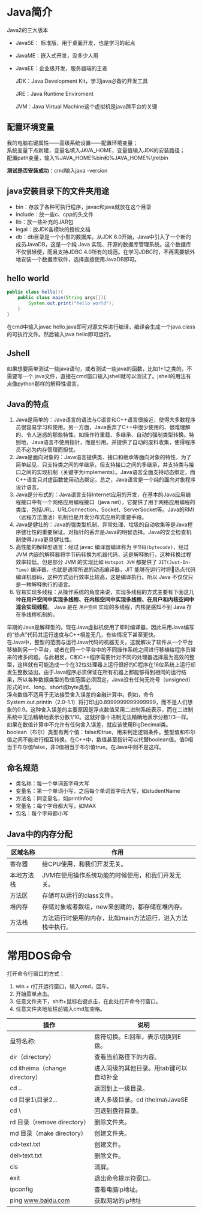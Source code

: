 # Java简介

Java2的三大版本

- JavaSE： 标准版，用于桌面开发，也是学习的起点

- JavaME：嵌入式开发，没多少人用

- JavaEE：企业级开发，服务器端的王者

  JDK：Java Development Kit，学习java必备的开发工具

  JRE：Java Runtime Enviroment

  JVM：Java Virtual Machine这个虚拟机是java跨平台的关键

## 配置环境变量

我的电脑右键属性——高级系统设置——配置环境变量；  
系统变量下点新建，变量名填入JAVA_HOME，变量值输入JDK的安装路径；  
配置path变量，输入%JAVA_HOME%bin和%JAVA_HOME%\jre\bin

**测试是否安装成功**：cmd输入java -version

## java安装目录下的文件夹用途

- bin：存放了各种可执行程序，javac和java就放在这个目录
- include：放一些c、cpp的头文件
- lib：放一些补充的JAR包
- legal：放JDK各模块的授权文档
- db：db目录是一个小型的数据库。从JDK 6.0开始，Java中引入了一个新的成员JavaDB，这是一个纯 Java 实现、开源的数据库管理系统。这个数据库不仅很轻便，而且支持JDBC 4.0所有的规范。在学习JDBC时，不再需要额外地安装一个数据库软件，选择直接使用JavaDB即可。

## hello world

```java
public class hello(){
	public class main(String args[]){
		System.out.print("hello world");
	}
}
```

在cmd中输入javac hello.java即可对源文件进行编译，编译会生成一个java.class的可执行文件。然后输入java hello即可运行。

## Jshell

如果想要简单测试一些java语句，或者测试一些java的函数，比如1+1之类的，不需要写一个.java文件，直接在cmd窗口输入jshell就可以测试了。jshell的用法有点像python那样的解释性语言。

## Java的特点

1. Java是简单的：Java语言的语法与C语言和C++语言很接近，使得大多数程序员很容易学习和使用。另一方面，Java丢弃了C++中很少使用的、很难理解的、令人迷惑的那些特性，如操作符重载、多继承、自动的强制类型转换。特别地，Java语言不使用指针，而是引用。并提供了自动的废料收集，使得程序员不必为内存管理而担忧。
2. Java是面向对象的：Java语言提供类、接口和继承等面向对象的特性，为了简单起见，只支持类之间的单继承，但支持接口之间的多继承，并支持类与接口之间的实现机制（关键字为implements）。Java语言全面支持动态绑定，而C++语言只对虚函数使用动态绑定。总之，Java语言是一个纯的面向对象程序设计语言。
3. Java是分布式的：Java语言支持Internet应用的开发，在基本的Java应用编程接口中有一个网络应用编程接口（java net），它提供了用于网络应用编程的类库，包括URL、URLConnection、Socket、ServerSocket等。Java的RMI（远程方法激活）机制也是开发分布式应用的重要手段。
4. Java是健壮的：Java的强类型机制、异常处理、垃圾的自动收集等是Java程序健壮性的重要保证。对指针的丢弃是Java的明智选择。Java的安全检查机制使得Java更具健壮性。
5. 高性能的解释型语言：经过 javac 编译器编译称为 `字节码(bytecode)`，经过 JVM 内嵌的解释器将字节码转换为机器代码，这是解释执行，这种转换过程效率较低。但是部分 JVM 的实现比如 `Hotspot JVM` 都提供了 `JIT(Just-In-Time)` 编译器，也就是通常所说的动态编译器，JIT 能够在运行时将􏲀热点代码编译机器码，这种方式运行效率比较高，这是编译执行。所以 Java 不仅仅只是一种解释执行的语言。
6. 容易实现多线程：从操作系统的角度来说，实现多线程的方式主要有下面这几种**在用户空间中实现多线程、在内核空间中实现多线程、在用户和内核空间中混合实现线程**。 Java 是在 `用户空间` 实现的多线程，内核是感知不到 Java 存在多线程机制的。

早期的Java是解释型的。现在Java虚拟机使用了即时编译器，因此采用Java编写的“热点”代码其运行速度与C++相差无几，有些情况下甚至更快。  
在Java中，整型的范围与运行Java代码的机器无关。这就解决了软件从一个平台移植到另一个平台，或者在同一个平台中的不同操作系统之间进行移植给程序员带来的诸多问题。与此相反，C和C++程序需要针对不同的处理器选择最为高效的整型，这样就有可能造成一个在32位处理器上运行很好的C程序在16位系统上运行却发生整数溢出。由于Java程序必须保证在所有机器上都能够得到相同的运行结果，所以各种数据类型的取值范围必须固定。Java没有任何无符号（unsigned）形式的int、long、short或byte类型。  
浮点数值不适用于无法接受舍入误差的金融计算中。例如，命令System.out.println（2.0–1.1）将打印出0.8999999999999999，而不是人们想象的0.9。这种舍入误差的主要原因是浮点数值采用二进制系统表示，而在二进制系统中无法精确地表示分数1/10。这就好像十进制无法精确地表示分数1/3一样。如果在数值计算中不允许有任何舍入误差，就应该使用BigDecimal类。  
boolean（布尔）类型有两个值：false和true，用来判定逻辑条件。整型值和布尔值之间不能进行相互转换。在C++中，数值甚至指针可以代替boolean值。值0相当于布尔值false，非0值相当于布尔值true。在Java中则不是这样。

## 命名规范

- 类名称：每一个单词首字母大写
- 变量名：第一个单词小写，之后每个单词首字母大写，如studentName
- 方法名：同变量名，如printInfo()
- 常量名：每个字母都大写，如MAX
- 包名：每个字母都小写

## Java中的内存分配

| 区域名称   | 作用                                                       |
| ---------- | ---------------------------------------------------------- |
| 寄存器     | 给CPU使用，和我们开发无关。                                |
| 本地方法栈 | JVM在使用操作系统功能的时候使用，和我们开发无关。          |
| 方法区     | 存储可以运行的class文件。                                  |
| 堆内存     | 存储对象或者数组，new来创建的，都存储在堆内存。            |
| 方法栈     | 方法运行时使用的内存，比如main方法运行，进入方法栈中执行。 |

# 常用DOS命令

打开命令行窗口的方式：

1. win + r打开运行窗口，输入cmd，回车。
2. 开始菜单点击。
3. 任意文件夹下，shift+鼠标右键点击，在此处打开命令行窗口。
4. 任意文件夹地址栏前输入cmd加空格。

| 操作                           | 说明                                    |
| ------------------------------ | --------------------------------------- |
| 盘符名称:                      | 盘符切换。E:回车，表示切换到E盘。       |
| dir（directory）               | 查看当前路径下的内容。                  |
| cd itheima（change directory） | 进入同级的其他目录。用tab键可以自动补全 |
| cd ..                          | 返回到上一级目录。                      |
| cd 目录1\目录2\...             | 进入多级目录。cd itheima\JavaSE         |
| cd \                           | 回退到盘符目录。                        |
| rd 目录（remove directory）    | 删除文件夹。                            |
| md 目录（make directory）      | 创建文件夹。                            |
| cd>text.txt                    | 创建文件。                              |
| del>text.txt                   | 删除文件。                              |
| cls                            | 清屏。                                  |
| exit                           | 退出命令提示符窗口。                    |
| ipconfig                       | 查看电脑ip地址。                        |
| ping www.baidu.com             | 获取网站的ip地址                        |
